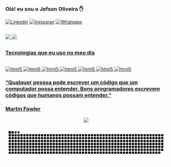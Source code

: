 ### Olá! eu sou o Jefson Oliveira ✋

[![Linkedin](https://img.shields.io/badge/LinkedIn-0077B5?style=for-the-badge&logo=linkedin&logoColor=white)](https://www.linkedin.com/in/jefson-oliveira-a92a62206/)
[![Instagran](https://img.shields.io/badge/Instagram-E4405F?style=for-the-badge&logo=instagram&logoColor=white)](https://www.instagram.com/jefson_k_oliveira/)
[![Whatsapp](https://img.shields.io/badge/WhatsApp-25D366?style=for-the-badge&logo=whatsapp&logoColor=white)](https://api.whatsapp.com/send/?phone=%2B5592982933346&text&type=phone_number&app_absent=0)

##

<div>
 <a href="https://github.com/formandodev">
  <img height="170em" src="https://github-readme-stats.vercel.app/api?username=JefsonOliveira&show_icons=true&theme=dracula&include_all_commits=true&count_private=true"/>
<img height="170em" src="https://github-readme-stats.vercel.app/api/top-langs/?username=JefsonOliveira&layout=compact&langs_count=7&theme=dracula"/>
</div> 

##

 ### Tecnologias que eu uso no meu dia
<div style="display: inline_block"><br/>
  <img aling="center" alt="html5" src="https://img.shields.io/badge/JavaScript-F7DF1E?style=for-the-badge&logo=javascript&logoColor=black" />
  <img aling="center" alt="html5" src="https://img.shields.io/badge/TypeScript-007ACC?style=for-the-badge&logo=typescript&logoColor=white" />
  <img aling="center" alt="html5" src="https://img.shields.io/badge/HTML5-E34F26?style=for-the-badge&logo=html5&logoColor=white" />
  <img aling="center" alt="html5" src="https://img.shields.io/badge/CSS3-1572B6?style=for-the-badge&logo=css3&logoColor=white" />
  <img aling="center" alt="html5" src="https://img.shields.io/badge/React-20232A?style=for-the-badge&logo=react&logoColor=61DAFB" />
  <img aling="center" alt="html5" src="https://img.shields.io/badge/Node.js-43853D?style=for-the-badge&logo=node.js&logoColor=white" />
  <img aling="center" alt="html5" src="https://img.shields.io/badge/MySQL-00000F?style=for-the-badge&logo=mysql&logoColor=white" />
<!--   <img align="right" alt="Rafa-pic" height="150" style="border-radius:50" src="https://i.im.ge/2023/02/11/aChXK0.picwish.png" /> -->
</div>

 ### “Qualquer pessoa pode escrever um código que um computador possa entender. Bons programadores escrevem códigos que humanos possam entender.”
 ### Martin Fowler

<p align="center">   <img alingn="center" src="https://profile-counter.glitch.me/JefsonOliveira/count.svg" /></p>

<img alt="snake eating my contributions" src="https://raw.githubusercontent.com/JefsonOliveira/JefsonOliveira/output/github-contribution-grid-snake.svg" />

